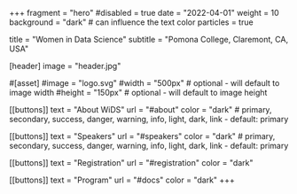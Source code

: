 +++
fragment = "hero"
#disabled = true
date = "2022-04-01"
weight = 10
background = "dark" # can influence the text color
particles = true

title = "Women in Data Science"
subtitle = "Pomona College, Claremont, CA, USA"

[header]
  image = "header.jpg"

#[asset]
  #image = "logo.svg"
  #width = "500px" # optional - will default to image width
  #height = "150px" # optional - will default to image height

[[buttons]]
  text = "About WiDS"
  url = "#about"
  color = "dark" # primary, secondary, success, danger, warning, info, light, dark, link - default: primary
  
[[buttons]]
  text = "Speakers"
  url = "#speakers"
  color = "dark" # primary, secondary, success, danger, warning, info, light, dark, link - default: primary

[[buttons]]
  text = "Registration"
  url = "#registration"
  color = "dark"

[[buttons]]
  text = "Program"
  url = "#docs"
  color = "dark"
+++
